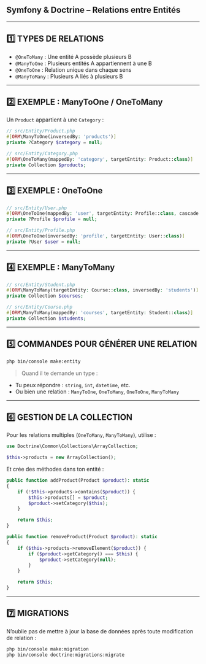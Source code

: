 ## Symfony & Doctrine – Relations entre Entités

---

## 1️⃣ TYPES DE RELATIONS

- `@OneToMany`   : Une entité A possède plusieurs B  
- `@ManyToOne`   : Plusieurs entités A appartiennent à une B  
- `@OneToOne`    : Relation unique dans chaque sens  
- `@ManyToMany`  : Plusieurs A liés à plusieurs B  

---

## 2️⃣ EXEMPLE : ManyToOne / OneToMany

Un `Product` appartient à une `Category` :

```php
// src/Entity/Product.php
#[ORM\ManyToOne(inversedBy: 'products')]
private ?Category $category = null;

// src/Entity/Category.php
#[ORM\OneToMany(mappedBy: 'category', targetEntity: Product::class)]
private Collection $products;
```

---

## 3️⃣ EXEMPLE : OneToOne

```php
// src/Entity/User.php
#[ORM\OneToOne(mappedBy: 'user', targetEntity: Profile::class, cascade: ['persist', 'remove'])]
private ?Profile $profile = null;

// src/Entity/Profile.php
#[ORM\OneToOne(inversedBy: 'profile', targetEntity: User::class)]
private ?User $user = null;
```

---

## 4️⃣ EXEMPLE : ManyToMany

```php
// src/Entity/Student.php
#[ORM\ManyToMany(targetEntity: Course::class, inversedBy: 'students')]
private Collection $courses;

// src/Entity/Course.php
#[ORM\ManyToMany(mappedBy: 'courses', targetEntity: Student::class)]
private Collection $students;
```

---

## 5️⃣ COMMANDES POUR GÉNÉRER UNE RELATION

```bash
php bin/console make:entity
```

> Quand il te demande un type :
- Tu peux répondre : `string`, `int`, `datetime`, etc.  
- Ou bien une relation : `ManyToOne`, `OneToMany`, `OneToOne`, `ManyToMany`

---

## 6️⃣ GESTION DE LA COLLECTION

Pour les relations multiples (`OneToMany`, `ManyToMany`), utilise :

```php
use Doctrine\Common\Collections\ArrayCollection;

$this->products = new ArrayCollection();
```

Et crée des méthodes dans ton entité :

```php
public function addProduct(Product $product): static
{
    if (!$this->products->contains($product)) {
        $this->products[] = $product;
        $product->setCategory($this);
    }

    return $this;
}

public function removeProduct(Product $product): static
{
    if ($this->products->removeElement($product)) {
        if ($product->getCategory() === $this) {
            $product->setCategory(null);
        }
    }

    return $this;
}
```

---

## 7️⃣ MIGRATIONS

N’oublie pas de mettre à jour la base de données après toute modification de relation :

```bash
php bin/console make:migration
php bin/console doctrine:migrations:migrate
```
